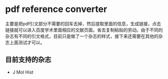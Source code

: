 # pdf reference converter
主要是把pdf引文部分不需要的回车去掉，然后提取里面的信息，生成链接，点击链接就可以进入百度学术里面相应的文献页面。省去复制粘贴的劳动。由于不同的杂志有不同的引文格式，目前只是做了一个杂志的样式，接下来还需要在其他的杂志上面测试才可以。

## 目前支持的杂志
- J Mol Hist
